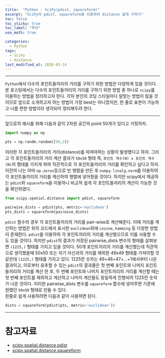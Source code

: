 ```yaml
---
title:  "Python - SciPy(pdist, squareform)"
excerpt: "SciPy의 pdist, squareform을 이용하여 distance 쉽게 구하기"
toc: false
toc_sticky: true
toc_label: "목차"
use_math: true

categories: 
  - Python
tags: 
  - SciPy
  - distance
last_modified_at: 2020-03-14
---
```


***

 `Python`에서 다수의 포인트들끼리의 거리를 구하기 위한 방법은 다양하게 있을 것이다. 본 포스팅에서는 다수의 포인트들끼리의 거리를 구하기 위한 방법 중 하나로 `scipy`를 이용하는 방법을 정리하고자 한다. 각자 본인의 코딩 스타일마다 알맞는 방법이 많을 것이므로 앞으로 소개하고자 하는 방법이 가장 best는 아니겠지만, 한 줄로 표현이 가능하고 나름 편한 방법이라 생각되어 정리해두려 한다.

***

앞으로의 예시를 위해 다음과 같이 2차원 공간의 point 50개가 있다고 가정하자.

```python
import numpy as np

pts = np.randm.random([50,2])
```

이러한 각 포인트들끼리의 거리(distance)를 따져야하는 상황이 발생했다고 하자. 그리고 각 포인트들끼리의 거리 계산 결과가 `50x50` 형태 즉, `포인트 개수(N) x 포인트 개수(N)`의 형태를 가지게 하여 직관적으로 각 포인트들끼리의 거리를 확인하고 싶다고 하자.  
이전의 나는 아마 `np.zeros`등으로 빈 행렬을 만든 후 `numpy.linalg.norm`를 이용하여 각 포인트들끼리의 거리를 계산하여 행렬에 넣어줬을 것이다. 하지만 scipy에서 제공하는 `pdist`와 `squareform`을 이용하니 비교적 쉽게 각 포인트들끼리의 계산이 가능한 것을 확인하였다. 

```python
from scipy.spatial.distance import pdist, squareform

pairwise_dists = pdist(pts, metric='euclidean')
pts_dists = squareform(pairwise_dists)
```

`pdist` 함수의 경우 각 포인트들끼리의 거리를 pair-wise로 계산해준다. 이때 거리를 계산하는 방법은 위의 코드에서 표시한 `euclidean`외에 `cosine`, `hamming` 등 다양한 방법이 존재한다. `pdist`를 이용하여 각 포인트끼리의 거리를 계산했으므로 이를 사용할 수도 있을 것이다. 하지만 `pdist`의 결과가 저장된 pairwise_dists 변수의 형태를 살펴보면 `(1225,)` 형태를 가지고 있을 것이다. 50개 포인트끼리의 거리를 계산했는데 직관적으로 생각했을때 50x50 또는 자기 자신과의 거리를 제외한 49x49 형태를 가져야할 것 같은데 `(1225,)` 형태를 가지고 있다. 1225란 숫자는 49+48+47+...+1에서부터 나온 결과이고, 이로부터 유추할 수 있는 `pdist`의 결과물은 첫 번째 포인트와 나머지 포인트들끼리의 거리를 계산 한 후, 두 번째 포인트와 나머지 포인트끼리의 거리를 계산할 때는 첫 번째 포인트를 제외하고 계산하고 나머지 계산들도 동일하게 진행되어 1225란 숫자가 나온 것이다. 이러한 pairwise_dists 변수를 `squareform` 함수에 넣어주면 기존에 원했던 `50x50` 형태로 만들 수 있다.  
한줄로 쉽게 사용하려면 다음과 같이 사용하면 된다.

```python
dists = squareform(pdist(pts, metric='euclidean'))
```

***

# 참고자료
* [scipy.spatial.distance.pdist](https://docs.scipy.org/doc/scipy/reference/generated/scipy.spatial.distance.pdist.html)
* [scipy.spatial.distance.squareform](https://docs.scipy.org/doc/scipy-0.14.0/reference/generated/scipy.spatial.distance.squareform.html)
